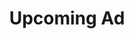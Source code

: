 ---
title: Upcoming Ad
description: Trigger for an upcoming Twitch Ad Run
version: 0.2.3
twitchService: PubSub
variables:
  - name: minutes
    type: number
    description: The number of minutes until the ad run will start
    value: 5
  - name: nextAdAt
    type: DateTime
    description: The exact date and time that the next ad run will start
    value: '2024-03-03 01:10:20'
  - name: snoozesLeft
    type: number
    description: The maximum number of snoozes left
    value: 3
  - name: adLength
    type: number
    description: The length of the upcoming ad run, in seconds
    value: 150
---